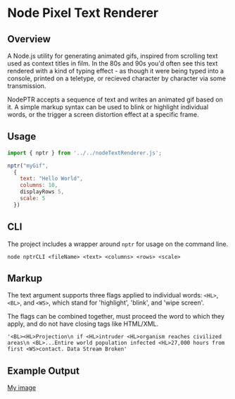 # Node Pixel Text Renderer

## Overview

A Node.js utility for generating animated gifs, inspired from scrolling text used as context titles in film.
In the 80s and 90s you'd often see this text rendered with a kind of typing effect - as though it were being typed into a console, printed on a teletype, or recieved character by character via some transmission.

NodePTR accepts a sequence of text and writes an animated gif based on it. A simple markup syntax can be used to blink or highlight individual words, or the trigger a screen distortion effect at a specific frame.

## Usage

```javascript
import { nptr } from '../../nodeTextRenderer.js';

nptr("myGif",
  {
    text: "Hello World",
    columns: 10,
    displayRows 5,
    scale: 5
  })
```

## CLI

The project includes a wrapper around `nptr` for usage on the command line.

```shell
node nptrCLI <fileName> <text> <columns> <rows> <scale>
```

## Markup

The text argument supports three flags applied to individual words: `<HL>`, `<BL>`, and `<WS>`, which stand for 'highlight', 'blink', and 'wipe screen'.

The flags can be combined together, must proceed the word to which they apply, and do not have closing tags like HTML/XML.

`'<BL><HL>Projection\n if <HL>intruder <HL>organism reaches civilized areas\n <BL>...Entire world population infected <HL>27,000 hours from first <WS>contact. Data Stream Broken'`

## Example Output

[My image](github.com/Visible-Radio/NodePTR/PTR/PTR_output/neuromancer_pg_1.gif)
